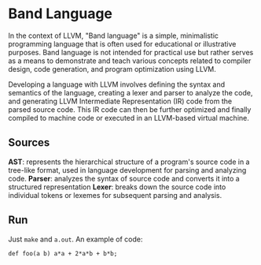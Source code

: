 # Band Language

In the context of LLVM, "Band language" is a simple, minimalistic programming language that is often used for educational or illustrative purposes. Band language is not intended for practical use but rather serves as a means to demonstrate and teach various concepts related to compiler design, code generation, and program optimization using LLVM.

Developing a language with LLVM involves defining the syntax and semantics of the language, creating a lexer and parser to analyze the code, and generating LLVM Intermediate Representation (IR) code from the parsed source code. This IR code can then be further optimized and finally compiled to machine code or executed in an LLVM-based virtual machine.

## Sources

**AST**: represents the hierarchical structure of a program's source code in a tree-like format, used in language development for parsing and analyzing code.
**Parser**: analyzes the syntax of source code and converts it into a structured representation
**Lexer**: breaks down the source code into individual tokens or lexemes for subsequent parsing and analysis.

## Run
Just `make` and `a.out`. An example of code:
```
def foo(a b) a*a + 2*a*b + b*b;
```
